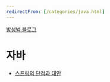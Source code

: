```yaml
---
redirectFrom: [/categories/java.html]
---
```


[방성범 블로그](/README.md)

# 자바

- [스프링의 단점과 대안](/spring-downsides-alternatives.md)
